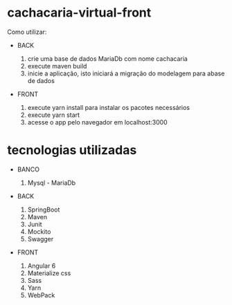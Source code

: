 # cachacaria-virtual-front
Como utilizar:
   
 - BACK
   1. crie uma base de dados MariaDb com nome cachacaria
   2. execute maven build
   3. inicie a aplicação, isto iniciará a migração do modelagem para abase de dados 
   
 - FRONT 
   1. execute yarn install para instalar os pacotes necessários
   2. execute yarn start
   3. acesse o app pelo navegador em localhost:3000
    
 
 # tecnologias utilizadas
 - BANCO
   1. Mysql - MariaDb
   
 - BACK
   1. SpringBoot
   2. Maven
   3. Junit
   4. Mockito
   5. Swagger
   
 - FRONT
   1. Angular 6
   2. Materialize css
   3. Sass
   4. Yarn 
   5. WebPack
